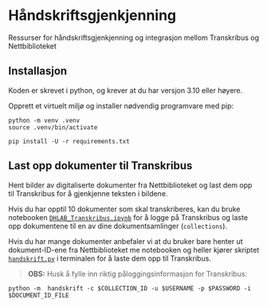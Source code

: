 # Håndskriftsgjenkjenning

Ressurser for håndskriftsgjenkjenning og integrasjon mellom Transkribus og Nettbiblioteket

## Installasjon

Koden er skrevet i python, og krever at du har versjon 3.10 eller høyere.

Opprett et virtuelt miljø og installer nødvendig programvare med pip:

```shell
python -m venv .venv
source .venv/bin/activate

pip install -U -r requirements.txt
```

## Last opp dokumenter til Transkribus

Hent bilder av digitaliserte dokumenter fra Nettbiblioteket og last dem opp til Transkribus for å gjenkjenne teksten i bildene.

Hvis du har opptil 10 dokumenter som skal transkriberes, kan du bruke notebooken [`DHLAB_Transkribus.ipynb`](./DHLAB_Transkribus.ipynb) for å logge på Transkribus og laste opp dokumentene til en av dine dokumentsamlinger (`collections`).

Hvis du har mange dokumenter anbefaler vi at du bruker bare henter ut dokument-ID-ene fra Nettbiblioteket me notebooken og heller kjører skriptet [`handskrift.py`](./handskrift.py) i terminalen for å laste dem opp til Transkribus.

> **OBS:** Husk å fylle inn riktig påloggingsinformasjon for Transkribus:

```shell
python -m  handskrift -c $COLLECTION_ID -u $USERNAME -p $PASSWORD -i $DOCUMENT_ID_FILE
```
